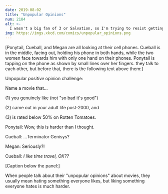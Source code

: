 ```yaml
---
date: 2019-08-02
title: "Unpopular Opinions"
num: 2184
alt: >-
  I wasn't a big fan of 3 or Salvation, so I'm trying to resist getting my hopes up too much for Dark Fate, but it's hard. I'm just a sucker for humans and robots traveling through time to try to drive trucks into each other, apparently.
img: https://imgs.xkcd.com/comics/unpopular_opinions.png
---
```

[Ponytail, Cueball, and Megan are all looking at their cell phones. Cueball is in the middle, facing out, holding his phone in both hands, while the two women face towards him with only one hand on their phones. Ponytail is tapping on the phone as shown by small lines over her fingers. they talk to each other, but before that, there is the following text above them:]

Unpopular *positive* opinion challenge:

Name a movie that...

(1) you genuinely like (not "so bad it's good")

(2) came out in your adult life post-2000, and

(3) is rated below 50% on Rotten Tomatoes.

Ponytail: Wow, this is harder than I thought.

Cueball: ...Terminator Genisys?

Megan: Seriously?!

Cueball: *I like time travel, OK??*

[Caption below the panel:]

When people talk about their "unpopular opinions" about movies, they usually mean hating something everyone likes, but liking something everyone hates is much harder.